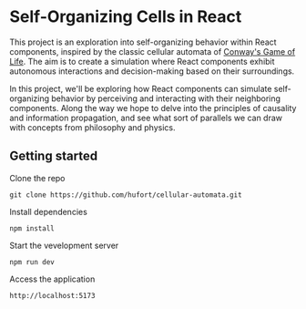 # Self-Organizing Cells in React

This project is an exploration into self-organizing behavior within React components, inspired by the classic cellular automata of [Conway's Game of Life](https://en.wikipedia.org/wiki/Conway%27s_Game_of_Life). The aim is to create a simulation where React components exhibit autonomous interactions and decision-making based on their surroundings.

In this project, we'll be exploring how React components can simulate self-organizing behavior by perceiving and interacting with their neighboring components. Along the way we hope to delve into the principles of causality and information propagation, and see what sort of parallels we can draw with concepts from philosophy and physics.

## Getting started

Clone the repo
```
git clone https://github.com/hufort/cellular-automata.git
```   
Install dependencies
```
npm install
```
Start the vevelopment server
```
npm run dev
```
Access the application
```
http://localhost:5173
```
